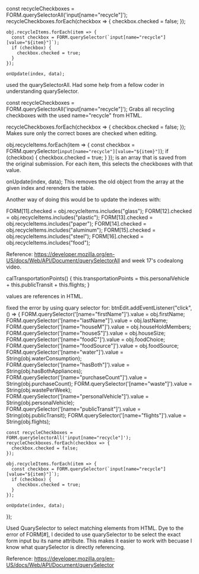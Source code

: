 const recycleCheckboxes = FORM.querySelectorAll('input[name="recycle"]');
    recycleCheckboxes.forEach(checkbox => {
      checkbox.checked = false;
    });

    obj.recycleItems.forEach(item => {
      const checkbox = FORM.querySelector(`input[name="recycle"][value="${item}"]`);
      if (checkbox) {
        checkbox.checked = true;
      }
    });

    onUpdate(index, data);

used the quarySelectorAll. Had some help from a fellow coder in understanding quarySelector.

const recycleCheckboxes = FORM.querySelectorAll('input[name="recycle"]');
Grabs all recycling checkboxes with the used name="recycle" from HTML. 

recycleCheckboxes.forEach(checkbox => {
      checkbox.checked = false;
    });
Makes sure only the correct boxes are checked when editing.

obj.recycleItems.forEach(item => {
  const checkbox = FORM.querySelector(`input[name="recycle"][value="${item}"]`);
  if (checkbox) {
    checkbox.checked = true;
  }
});
is an array that is saved from the original submission. For each item, this selects the checkboxes with that value. 

onUpdate(index, data);
This removes the old object from the array at the given index and rerenders the table. 

Another way of doing this would be to update the indexes with: 

FORM[11].checked = obj.recycleItems.includes("glass");
FORM[12].checked = obj.recycleItems.includes("plastic");
FORM[13].checked = obj.recycleItems.includes("paper");
FORM[14].checked = obj.recycleItems.includes("aluminum");
FORM[15].checked = obj.recycleItems.includes("steel");
FORM[16].checked = obj.recycleItems.includes("food");


Reference: https://developer.mozilla.org/en-US/docs/Web/API/Document/querySelectorAll and week 17's codealong video. 


calTransportationPoints() {
    this.transportationPoints = this.personalVehicle + this.publicTransit + this.flights;
  }

values are references in HTML. 

fixed the error by using quary selector for: 
btnEdit.addEventListener("click", () => {
    FORM.querySelector('[name="firstName"]').value = obj.firstName;
    FORM.querySelector('[name="lastName"]').value = obj.lastName;
    FORM.querySelector('[name="houseM"]').value = obj.houseHoldMembers;
    FORM.querySelector('[name="houseS"]').value = obj.houseSize;
    FORM.querySelector('[name="foodC"]').value = obj.foodChoice;
    FORM.querySelector('[name="foodSource"]').value = obj.foodSource;
    FORM.querySelector('[name="water"]').value = String(obj.waterConsumption);
    FORM.querySelector('[name="hasBoth"]').value = String(obj.hasBothAppliances);
    FORM.querySelector('[name="purchaseCount"]').value = String(obj.purchaseCount);
    FORM.querySelector('[name="waste"]').value = String(obj.wastePerWeek);
    FORM.querySelector('[name="personalVehicle"]').value = String(obj.personalVehicle);
    FORM.querySelector('[name="publicTransit"]').value = String(obj.publicTransit);
    FORM.querySelector('[name="flights"]').value = String(obj.flights);

    const recycleCheckboxes = FORM.querySelectorAll('input[name="recycle"]');
    recycleCheckboxes.forEach(checkbox => {
      checkbox.checked = false;
    });

    obj.recycleItems.forEach(item => {
      const checkbox = FORM.querySelector(`input[name="recycle"][value="${item}"]`);
      if (checkbox) {
        checkbox.checked = true;
      }
    });

    onUpdate(index, data);
  });

Used QuarySelector to select matching elements from HTML. Dye to the error of FORM[#], I decided to use quarySelector to be select the exact form input bu its name attribute. This makes it easier to work with becuase I know what quarySelector is directly referencing. 

Reference: https://developer.mozilla.org/en-US/docs/Web/API/Document/querySelector
